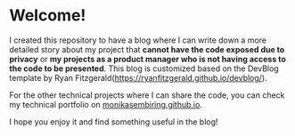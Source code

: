 # Welcome!

I created this repository to have a blog where I can write down a more detailed story about my project that **cannot have the code exposed due to privacy** or **my projects as a product manager who is not having access to the code to be presented**. This blog is customized based on the DevBlog template by Ryan Fitzgerald(https://ryanfitzgerald.github.io/devblog/).

For the other technical projects where I can share the code, you can check my technical portfolio on [monikasembiring.github.io](https://monikasembiring.github.io/).

I hope you enjoy it and find something useful in the blog!
